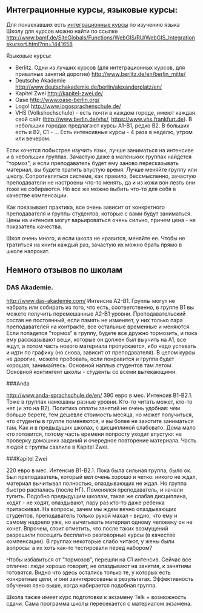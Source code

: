 ## Интеграционные курсы, языковые курсы:

Для понаехавших есть [интеграционные курсы](http://www.bamf.de/RU/Willkommen/DeutschLernen/Integrationskurse/integrationskurse-node.html) по изучению языка
Школу для курсов можно найти по ссылке http://www.bamf.de/SiteGlobals/Functions/WebGIS/RU/WebGIS_Integrationskursort.html?nn=1441658

Языковые курсы:
- Berlitz. Одни из лучших курсов (для интеграционных курсов, для приватных занятий дорогие) http://www.berlitz.de/en/berlin_mitte/
- Deutsche Akademie http://www.deutschakademie.de/berlin/alexanderplatz/en/
- Kapitel Zwei http://kapitel-zwei.de/
- Oase http://www.oase-berlin.org/
- Logo! http://www.logosprachenschule.de/
- VHS (Volkshochschule) - есть почти в каждом городе, имеют каждая свой сайт (http://www.berlin.de/vhs/, https://www.vhs.frankfurt.de). В небольших городах предлагают курсы A1-B1, редко B2. В больших есть и B2, C1 - ... Есть интенсивные курсы - 4 раза в неделю, утром или вечером.

Если хочется побыстрее изучить язык, лучше заниматься на интенсиве и в небольших группах. Зачастую даже в маленьких группах найдется "тормоз", и если преподаватель будет ему заново пересказывать материал, вы будете тратить впустую время. Лучше меняйте группу или школу.
Сопротивляться системе, как правило, бессмысленно, зачастую преподаватели не настроены что-то менять, да и из кожи вон лезть они тоже не собираются. Но все же можно выбить что-то для себя в качестве компенсации.

Как показывает практика, все очень зависит от конкретного преподавателя и группы студентов, которые с вами будут заниматься.
Цены на интенсив могут варьироваться очень сильно, причем цена - не показатель качества.

Школ очень много, и если школа не нравится, меняйте ее. Чтобы не тратиться на книги каждый раз, зачастую их можно брать прямо в школе напрокат.

## Немного отзывов по школам

### DAS Akademie.

http://www.das-akademie.com/
Интенсив A2-B1. Группы могут не набрать или собирать из того, что есть, соответственно, в группе B1 вы можете получить перемешанные А2-B1 уровни.
Преподавательский состав не постоянный, если память не изменяет, у них только пара преподавателей на контракте, все остальные временные и меняются.
Если попадется "тормоз" в группу, будете все дружно тормозить, и пока ему рассказывают вещи, которые он должен был выучить на A1, все ждут, а потом часть нового материала пропускается, ибо надо успевать и идти по графику (но снова, зависит от преподавателя).
В целом курсы не дорогие, можете пробовать, если понравится и группа будет хорошая, занимайтесь.
Основной наплыв студентов там летом. Основной контингент школы - студенты со всеми вытекающими.

###Anda

http://www.anda-sprachschule.de/en/
390 евро в мес. Интенсив B1-B2.1. Тоже в группах намешаны разные уровни. Кто-то читать может, кто-то нет (и это на B2).
Политика оплаты занятий не очень удобная: чем больше берете, тем дешевле стоимость месяца, но может получиться, что студенты в группе поменяются, и вы более не захотите заниматься там.
Как и в предыдущих школах, с дисциплиной слабовато. Дома мало кто готовится, потому часть времени попросту уходит впустую: на проверку домашних заданий и очередное повторение материала. Часть людей с группы свалила в Kapitel Zwei.

###Kapitel Zwei

220 евро в мес. Интенсив B1-B2.1. Пока была сильная группа, было ок. Был преподаватель, который вел очень хорошо и четко: никого не ждал, материал вычитывал полностью, опаздывающих не ждал. Но группа быстро распалась (после НГ). Поменялся преподаватель, и начали тупить. Подобно предыдущим школам, такая же слабая дисциплина, ходят - не ходят, опаздывают, пару раз кто-то даже ребенка притаскивал.
На вопросы, зачем мы ждем вечно опаздывающих студентов, преподаватель только рукой махал - видно, что ему и самому надоело уже, но вычитывать материал одному человеку он не хочет. Впрочем, стоит отметить, что после таких возмущений разрешили посещать бесплатно разговорные курсы (в качестве компенсации). В группах некоторые слабо читают, у жены были вопросы: а их хоть как-то тестировали перед набором?

Чтобы избавиться от "тормозов", перешли на C1 интенсив. Сейчас все отлично: люди хорошо говорят, не опаздывают на занятия, к занятиям готовятся. Видно что здесь остались только те, у которых есть конкретные цели, и они заинтересованы в результатах.
Эффективность обучения явно выше, когда набирается подобная группа.

Школа также имеет курс подготовки к экзамену Telk + возможность сдачи. Сама программа школы пересекается с материалом экзамена.
